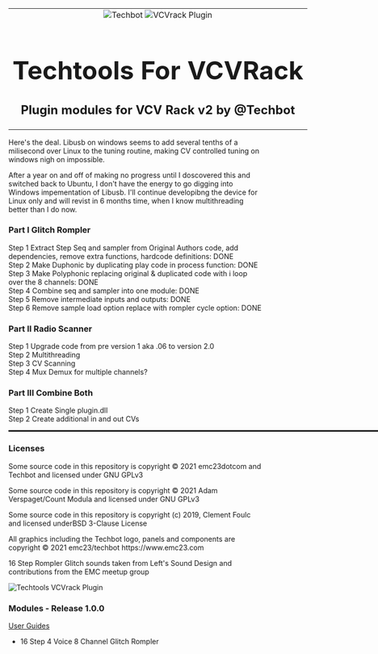 <table style="width:1000px; border: 0px solid black;">
<tr style="border: 0px solid black;">
<td style="border: 0px solid black;">
<center>
<img src="https://github.com/Techbot/techtools-for-vcvrack/blob/main/img/Techbot.png" alt="Techbot">
<img src="https://github.com/Techbot/techtools-for-vcvrack/blob/main/img/vcvrack.png" alt="VCVrack Plugin">
<h1 style="border-bottom: 0px;font-size:50px;">Techtools For VCVRack</h1>
<h2 style="border-bottom: 0px;">Plugin modules for VCV Rack v2 by @Techbot</h2>
</center>
</td>
</tr>
</table>

Here's the deal. Libusb on windows seems to add several tenths of a milisecond over Linux to the tuning routine, making CV controlled tuning on windows nigh on impossible.

After a year on and off of making no progress until I doscovered this and switched back to Ubuntu, I don't have the energy to go digging into Windows impementation of Libusb. I'll continue developibng the device for Linux only and will revist in 6 months time, when I know multithreading better than I do now.


<h3 style="border-bottom: 0px;">Part I Glitch Rompler</h3>
<p>
Step 1 Extract Step Seq and sampler from Original Authors code, add dependencies, remove extra functions, hardcode definitions: DONE </br>
Step 2 Make Duphonic by duplicating play code in process function: DONE </br>
Step 3 Make Polyphonic replacing original & duplicated code with i loop over the 8 channels: DONE</br>
Step 4 Combine seq and sampler into one module: DONE </br>
Step 5 Remove intermediate inputs and outputs: DONE </br>
Step 6 Remove sample load option replace with rompler cycle option: DONE </br>
</p>

<h3 style="border-bottom: 0px;">Part II Radio Scanner</h3>
<p>
Step 1 Upgrade code from pre version 1 aka .06 to version 2.0</br>
Step 2 Multithreading</br>
Step 3 CV Scanning</br>
Step 4 Mux Demux for multiple channels?</br>
</p>

<h3 style="border-bottom: 0px;">Part III Combine Both</h3>
<p>
Step 1 Create Single plugin.dll</br>
Step 2 Create additional in and out CVs</br>
</p>

<hr style="width:1000px; border: 1px solid black;"/>
<h3>Licenses</h3>
<p>
Some source code in this repository is copyright © 2021 emc23dotcom and Techbot and licensed under GNU GPLv3
</p>
<p>
Some source code in this repository is copyright © 2021 Adam Verspaget/Count Modula and licensed under GNU GPLv3
</p>
<p>
Some source code in this repository is copyright (c) 2019, Clement Foulc and licensed underBSD 3-Clause License
</p>
<p>
All graphics including the Techbot logo, panels and components are copyright © 2021 emc23/techbot https://www.emc23.com
</p>
<p>
16 Step Rompler Glitch sounds taken from Left's Sound Design and contributions from the EMC meetup group
</p>

<p>
<img src="https://github.com/EMC23/techtools/blob/main/img/Techtools.png" alt="Techtools VCVrack Plugin">
</p>

<h3>Modules - Release 1.0.0</h3>
<p>
<a href="MANUAL.md">User Guides</a>
</p>
<ul>
<li> 16 Step 4 Voice 8 Channel Glitch Rompler</li>
</ul>
